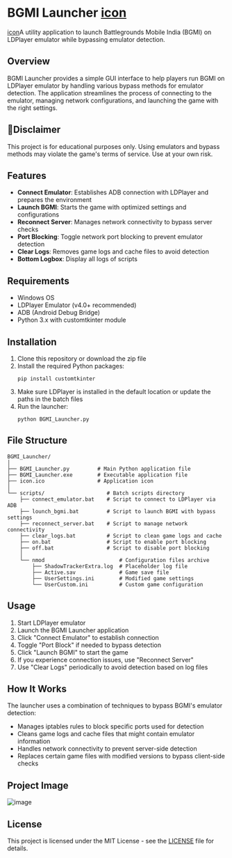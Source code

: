 # BGMI Launcher [icon](icon.ico)

[icon](icon.ico)A utility application to launch Battlegrounds Mobile India (BGMI) on LDPlayer emulator while bypassing emulator detection.


## Overview

BGMI Launcher provides a simple GUI interface to help players run BGMI on LDPlayer emulator by handling various bypass methods for emulator detection. The application streamlines the process of connecting to the emulator, managing network configurations, and launching the game with the right settings.

## 🔴Disclaimer

This project is for educational purposes only. Using emulators and bypass methods may violate the game's terms of service. Use at your own risk.


## Features

- **Connect Emulator**: Establishes ADB connection with LDPlayer and prepares the environment
- **Launch BGMI**: Starts the game with optimized settings and configurations
- **Reconnect Server**: Manages network connectivity to bypass server checks
- **Port Blocking**: Toggle network port blocking to prevent emulator detection
- **Clear Logs**: Removes game logs and cache files to avoid detection
- **Bottom Logbox**: Display all logs of scripts

## Requirements

- Windows OS
- LDPlayer Emulator (v4.0+ recommended)
- ADB (Android Debug Bridge)
- Python 3.x with customtkinter module

## Installation

1. Clone this repository or download the zip file
2. Install the required Python packages:
   ```
   pip install customtkinter
   ```
3. Make sure LDPlayer is installed in the default location or update the paths in the batch files
4. Run the launcher:
   ```
   python BGMI_Launcher.py
   ```
   
## File Structure

```
BGMI_Launcher/
│
├── BGMI_Launcher.py         # Main Python application file
├── BGMI_Launcher.exe        # Executable application file
├── icon.ico                 # Application icon
│
└── scripts/                    # Batch scripts directory
    ├── connect_emulator.bat    # Script to connect to LDPlayer via ADB
    ├── lounch_bgmi.bat         # Script to launch BGMI with bypass settings
    ├── reconnect_server.bat    # Script to manage network connectivity
    ├── clear_logs.bat          # Script to clean game logs and cache
    ├── on.bat                  # Script to enable port blocking
    ├── off.bat                 # Script to disable port blocking
    │
    └── nmod                        # Configuration files archive
        ├── ShadowTrackerExtra.log  # Placeholder log file
        ├── Active.sav              # Game save file
        ├── UserSettings.ini        # Modified game settings
        └── UserCustom.ini          # Custom game configuration
```   

## Usage

1. Start LDPlayer emulator
2. Launch the BGMI Launcher application
3. Click "Connect Emulator" to establish connection
4. Toggle "Port Block" if needed to bypass detection
5. Click "Launch BGMI" to start the game
6. If you experience connection issues, use "Reconnect Server"
7. Use "Clear Logs" periodically to avoid detection based on log files

## How It Works

The launcher uses a combination of techniques to bypass BGMI's emulator detection:

- Manages iptables rules to block specific ports used for detection
- Cleans game logs and cache files that might contain emulator information
- Handles network connectivity to prevent server-side detection
- Replaces certain game files with modified versions to bypass client-side checks

## Project Image
![image](https://github.com/user-attachments/assets/560049da-15b1-48cd-8ae1-fab75d22b6ca)



## License

This project is licensed under the MIT License - see the [LICENSE](LICENSE) file for details.
